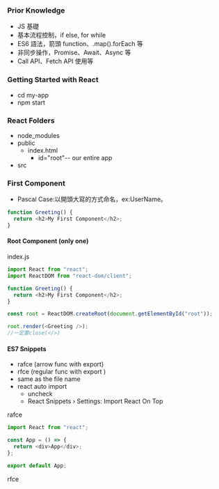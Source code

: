 ### Prior Knowledge

- JS 基礎
- 基本流程控制，if else, for while
- ES6 語法，箭頭 function、.map().forEach 等
- 非同步操作，Promise、Await、Async 等
- Call API、Fetch API 使用等

### Getting Started with React

- cd my-app
- npm start

### React Folders

- node_modules
- public
  - index.html
    - id="root"-- our entire app
- src

### First Component

- Pascal Case:以開頭大寫的方式命名，ex:UserName。

```js
function Greeting() {
  return <h2>My First Component</h2>;
}
```

#### Root Component (only one)

index.js

```js
import React from "react";
import ReactDOM from "react-dom/client";

function Greeting() {
  return <h2>My First Component</h2>;
}

const root = ReactDOM.createRoot(document.getElementById("root"));

root.render(<Greeting />);
//一定要close(</>)
```

#### ES7 Snippets

- rafce (arrow func with export)
- rfce (regular func with export )
- same as the file name
- react auto import
  - uncheck
  - React Snippets › Settings: Import React On Top

rafce

```js
import React from "react";

const App = () => {
  return <div>App</div>;
};

export default App;
```

rfce

```js

```
